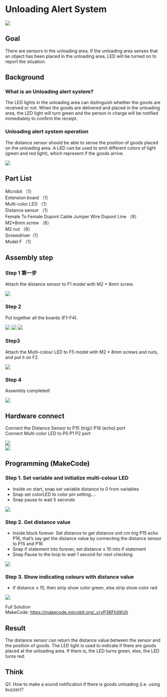 # Unloading Alert System
![](picture/3/3_1.png)

## Goal
<P>
There are sensors in the unloading area. If the unloading area senses that an object has been placed in the unloading area, LED will be turned on to report the situation.
<P>

## Background 
### What is an Unloading alert system? 
<P>
The LED lights in the unloading area can distinguish whether the goods are received or not. When the goods are delivered and placed in the unloading area, the LED light will turn green and the person in charge will be notified immediately to confirm the receipt.
<P>

### Unloading alert system operation 
<P>
The distance sensor should be able to sense the position of goods placed on the unloading area. A LED can be used to emit different colors of light (green and red light), which represent if the goods arrive.
<P>
  
![](picture/3/3_2.png)

## Part List 
<P>
Microbit （1）<BR>
Extension board （1）<BR>
Multi-color LED （1）<BR>
Distance sensor  （1）<BR>
 Female To Female Dupont Cable Jumper Wire Dupont Line （8）<BR>
M2*8mm screw （6）<BR>
M2 nut （6）<BR>
Screwdriver（1）<BR>
Model F （1）<BR>
<P>

## Assembly step 
### Step 1 第一步
<P>
Attach the distance sensor to F1 model with M2 * 8mm screw.
<P>
  
![](picture/3/3_4.png)

### Step 2 
<P>
Put together all the boards (F1-F4).
<P>
  
![](picture/3/3_5.png)
![](picture/3/3_6.png)
![](picture/3/3_7.png)

### Step3 
<P>
Attach the Multi-colour LED to F5 model with M2 * 8mm screws and nuts, and put it on F2.
<P>
  
![](picture/3/3_8.png)

### Step 4 
<P>
Assembly completed! 
<P>
  
![](picture/3/3_9.png)

## Hardware connect 
<P>
Connect the Distance Sensor to P15 (trig)/ P16 (echo) port <BR>
Connect Multi-color LED to P0 P1 P2 port <BR>
<P>

![](picture/3/ch3pic.png)  
![](picture/3/3_10_new.jpg)

## Programming (MakeCode) 
### Step 1. Set variable and initialize multi-colour LED 
+ Inside on start, snap set variable distance to 0 from variables 
+ Snap set colorLED to color pin setting....  
+ Snap pause to wait 5 seconds 
  
![](picture/3/3_11.png)

### Step 2. Get distance value 
+ Inside block forever. Set distance to get distance unit cm trig P15 echo P16, that’s say get the distance value by connecting the distance sensor to P15 and P16 
+ Snap if statement into forever, set distance ≤ 10 into if statement 
+ Snap Pause to the loop to wait 1 second for next checking 
  
![](picture/3/3_13.png)

### Step 3. Show indicating colours with distance value
+ If distance ≤ 10, then strip show color green, else strip show color red 
  
![](picture/3/3_15.png)

<P>
Full Solution<BR>
MakeCode: <a href="https://makecode.microbit.org/_crvP36Fh0KUh">https://makecode.microbit.org/_crvP36Fh0KUh</a>
<P>

## Result 
<P>
The distance sensor can return the distance value between the sensor and the position of goods. The LED light is used to indicate if there are goods placed at the unloading area. If there is, the LED turns green, else, the LED turns red.
<P>


## Think 
<P>
Q1. How to make a sound notification if there is goods unloading (i.e. using buzzer)?
<P>
